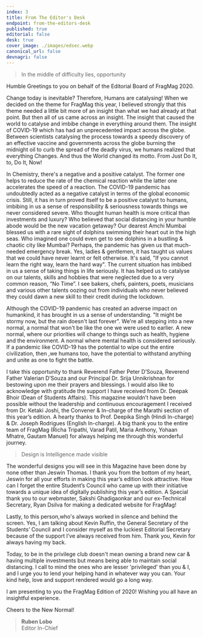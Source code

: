 ```yaml
---
index: 3
title: From The Editor's Desk
endpoint: from-the-editors-desk
published: true
editorial: false
desk: true
cover_image: ./images/edsec.webp
canonical_url: false
devnagri: false
---
```


> In the middle of difficulty lies, opportunity

Humble Greetings to you on behalf of the Editorial Board of FragMag 2020.

Change today is inevitable? Therefore, Humans are catalysing! When we decided on the theme for FragMag this year, I believed strongly that this theme needed a little bit more of an insight than what we had already at that point. But then all of us came across an insight. The insight that caused the world to catalyse and imbibe change in everything around them. The insight of COVID-19 which has had an unprecedented impact across the globe. Between scientists catalysing the process towards a speedy discovery of an effective vaccine and governments across the globe burning the midnight oil to curb the spread of the deadly virus, we humans realized that everything Changes. And thus the World changed its motto. From Just Do It, to, Do It, Now!

In Chemistry, there's a negative and a positive catalyst. The former one helps to reduce the rate of the chemical reaction while the latter one accelerates the speed of a reaction. The COVID-19 pandemic has undoubtedly acted as a negative catalyst in terms of the global economic crisis. Still, it has in turn proved itself to be a positive catalyst to humans, imbibing in us a sense of responsibility & seriousness towards things we never considered severe. Who thought human health is more critical than investments and luxury? Who believed that social distancing in your humble abode would be the new vacation getaway? Our dearest Amchi Mumbai blessed us with a rare sight of dolphins swimming their heart out in the high seas. Who imagined one could even get to see dolphins in a bustling & chaotic city like Mumbai? Perhaps, the pandemic has given us that much-needed emergency break. Yes, ladies & gentlemen, it has taught us values that we could have never learnt or felt otherwise. It's said, "If you cannot learn the right way, learn the hard way". The current situation has imbibed in us a sense of taking things in life seriously. It has helped us to catalyse on our talents, skills and hobbies that were neglected due to a very common reason, “No Time”. I see bakers, chefs, painters, poets, musicians and various other talents oozing out from individuals who never believed they could dawn a new skill to their credit during the lockdown.

Although the COVID-19 pandemic has created an adverse impact on humankind, it has brought in us a sense of understanding. "It might be stormy now, but the rain doesn't last forever". We're all stepping into a new normal, a normal that won't be like the one we were used to earlier. A new normal, where our priorities will change to things such as health, hygiene and the environment. A normal where mental health is considered seriously. If a pandemic like COVID-19 has the potential to wipe out the entire civilization, then ,we humans too, have the potential to withstand anything and unite as one to fight the battle.

I take this opportunity to thank Reverend Father Peter D’Souza, Reverend Father Valerian D’Souza and our Principal Dr. Srija Unnikrishnan for bestowing upon me their prayers and blessings. I would also like to acknowledge with gratitude the support I have received from Dr. Deepak Bhoir (Dean of Students Affairs). This magazine wouldn’t have been possible without the leadership and continuous encouragement I received from Dr. Ketaki Joshi, the Convener & In-charge of the Marathi section of this year’s edition. A hearty thanks to Prof. Deepika Singh (Hindi In-charge) & Dr. Joseph Rodrigues (English In-charge). A big thank you to the entire team of FragMag (Richa Tripathi, Varad Patil, Maria Anthony, Yohaan Mhatre, Gautam Manuel) for always helping me through this wonderful journey.

> Design is Intelligence made visible

The wonderful designs you will see in this Magazine have been done by none other than Jeswin Thomas. I thank you from the bottom of my heart, Jeswin for all your efforts in making this year’s edition look attractive. How can I forget the entire Student’s Council who came up with their initiative towards a unique idea of digitally publishing this year’s edition. A Special thank you to our webmaster, Sakshi Ghadigaonkar and our ex-Technical Secretary, Ryan Dsilva for making a dedicated website for FragMag!

Lastly, to this person,who's always worked in silence and behind the screen. Yes, I am talking about Kevin Ruffin, the General Secretary of the Students’ Council and I consider myself as the luckiest Editorial Secretary because of the support I’ve always received from him. Thank you, Kevin for always having my back.

Today, to be in the privilege club doesn't mean owning a brand new car & having multiple investments but means being able to maintain social distancing. I call to mind the ones who are lesser 'privileged' than you & I, and I urge you to lend your helping hand in whatever way you can. Your kind help, love and support rendered would go a long way.

I am presenting to you the FragMag Edition of 2020! Wishing you all have an insightful experience.

Cheers to the New Normal!

> **Ruben Lobo**<br>
> Editor In-Chief
